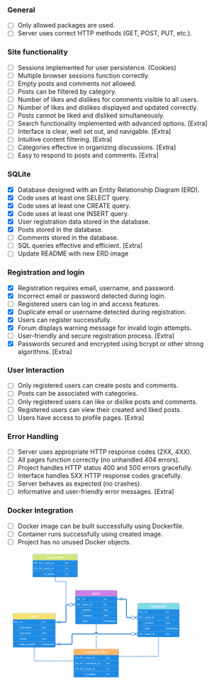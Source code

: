 ### General
- [ ] Only allowed packages are used.
- [ ] Server uses correct HTTP methods (GET, POST, PUT, etc.).

### Site functionality
- [ ] Sessions implemented for user persistence. (Cookies)
- [ ] Multiple browser sessions function correctly.
- [ ] Empty posts and comments not allowed.
- [ ] Posts can be filtered by category.
- [ ] Number of likes and dislikes for comments visible to all users.
- [ ] Number of likes and dislikes displayed and updated correctly.
- [ ] Posts cannot be liked and disliked simultaneously.
- [ ] Search functionality implemented with advanced options. [Extra]
- [ ] Interface is clear, well set out, and navigable. [Extra]
- [ ] Intuitive content filtering. [Extra]
- [ ] Categories effective in organizing discussions. [Extra]
- [ ] Easy to respond to posts and comments. [Extra]

### SQLite
- [x] Database designed with an Entity Relationship Diagram (ERD).
- [x] Code uses at least one SELECT query.
- [x] Code uses at least one CREATE query.
- [x] Code uses at least one INSERT query.
- [x] User registration data stored in the database.
- [x] Posts stored in the database.
- [ ] Comments stored in the database.
- [ ] SQL queries effective and efficient. [Extra]
- [ ] Update README with new ERD image

### Registration and login
- [x] Registration requires email, username, and password.
- [x] Incorrect email or password detected during login.
- [ ] Registered users can log in and access features.
- [x] Duplicate email or username detected during registration.
- [x] Users can register successfully.
- [x] Forum displays warning message for invalid login attempts.
- [ ] User-friendly and secure registration process. [Extra]
- [x] Passwords secured and encrypted using bcrypt or other strong algorithms. [Extra]

### User Interaction
- [ ] Only registered users can create posts and comments.
- [ ] Posts can be associated with categories.
- [ ] Only registered users can like or dislike posts and comments.
- [ ] Registered users can view their created and liked posts.
- [ ] Users have access to profile pages. [Extra]

### Error Handling
- [ ] Server uses appropriate HTTP response codes (2XX, 4XX).
- [ ] All pages function correctly (no unhandled 404 errors).
- [ ] Project handles HTTP status 400 and 500 errors gracefully.
- [ ] Interface handles 5XX HTTP response codes gracefully.
- [ ] Server behaves as expected (no crashes).
- [ ] Informative and user-friendly error messages. [Extra]

### Docker Integration
- [ ] Docker image can be built successfully using Dockerfile.
- [ ] Container runs successfully using created image.
- [ ] Project has no unused Docker objects.

<img src="ERD.png" width="80%" height="80%">


